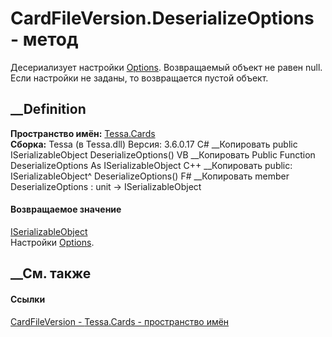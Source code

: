 # CardFileVersion.DeserializeOptions - метод
Десериализует настройки [Options](P_Tessa_Cards_CardFileVersion_Options.htm).
Возвращаемый объект не равен null. Если настройки не заданы, то возвращается
пустой объект.
## __Definition
 **Пространство имён:** [Tessa.Cards](N_Tessa_Cards.htm)  
 **Сборка:** Tessa (в Tessa.dll) Версия: 3.6.0.17
C# __Копировать
     public ISerializableObject DeserializeOptions()
VB __Копировать
     Public Function DeserializeOptions As ISerializableObject
C++ __Копировать
     public:
    ISerializableObject^ DeserializeOptions()
F# __Копировать
     member DeserializeOptions : unit -> ISerializableObject 
#### Возвращаемое значение
[ISerializableObject](T_Tessa_Platform_Storage_ISerializableObject.htm)  
Настройки [Options](P_Tessa_Cards_CardFileVersion_Options.htm).
##  __См. также
#### Ссылки
[CardFileVersion - ](T_Tessa_Cards_CardFileVersion.htm)
[Tessa.Cards - пространство имён](N_Tessa_Cards.htm)
